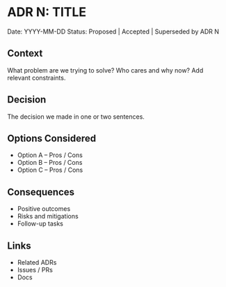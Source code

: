 # ADR N: TITLE

Date: YYYY-MM-DD
Status: Proposed | Accepted | Superseded by ADR N

## Context
What problem are we trying to solve? Who cares and why now? Add relevant constraints.

## Decision
The decision we made in one or two sentences.

## Options Considered
- Option A – Pros / Cons
- Option B – Pros / Cons
- Option C – Pros / Cons

## Consequences
- Positive outcomes
- Risks and mitigations
- Follow-up tasks

## Links
- Related ADRs
- Issues / PRs
- Docs